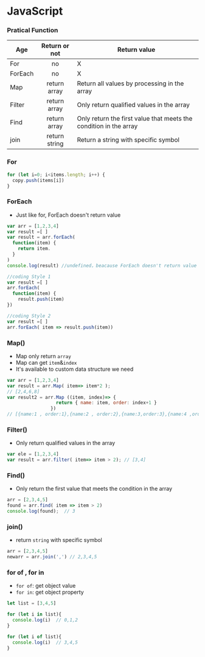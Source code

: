 # JavaScript

### Pratical Function 

Age           | Return or not  | Return value | 
--------------|:--------------:|------------------------
For           |      no        | X
ForEach       |      no        | X
Map           |  return array  | Return all values by processing in the array
Filter        |  return array  | Only return qualified values in the array
Find          |  return array  | Only return the first value that meets the condition in the array
join          |  return string | Return a string with specific symbol

### For

```JavaScript
for (let i=0; i<items.length; i++) {
  copy.push(items[i])
}
```


### ForEach

- Just like for, ForEach doesn't return value

```JavaScript
var arr = [1,2,3,4]
var result =[ ]
var result = arr.forEach(
  function(item) {
    return item. 
  }
) 
console.log(result) //undefined，beacause ForEach doesn't return value
```


```JavaScript
//coding Style 1 
var result =[ ]
arr.forEach(
  function(item) {
    result.push(item)
}) 
```
```JavaScript
//coding Style 2
var result =[ ]
arr.forEach( item => result.push(item)) 
```


### Map()

- Map only return `array`
- Map can get `item`&`index`
- It's available to custom data structure we need

``` JavaScript
var arr = [1,2,3,4]
var result = arr.Map( item=> item*2 ); 
// [2,4,6,8]
var result2 = arr.Map ((item, index)=> {
                  return { name: item, order: index+1 } 
                }) 
// [{name:1 , order:1},{name:2 , order:2},{name:3,order:3},{name:4 ,order:4}]
```

### Filter()

- Only return qualified values in the array

```JavaScript
var ele = [1,2,3,4]
var result = arr.filter( item=> item > 2); // [3,4]
```

### Find()

- Only return the first value that meets the condition in the array

```JavaScript
arr = [2,3,4,5]
found = arr.find( item => item > 2)
console.log(found);  // 3
```

### join()

- return `string` with specific symbol

```JavaScript
arr = [2,3,4,5]
newarr = arr.join(',') // 2,3,4,5
```

### for of , for in 

- `for of`: get object value
- `for in`: get object property

```js
let list = [3,4,5]

for (let i in list){
  console.log(i)  // 0,1,2
}

for (let i of list){
  console.log(i)  // 3,4,5
}
```